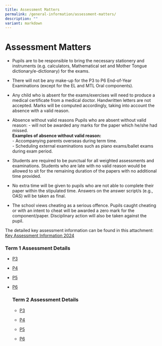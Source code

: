```yaml
---
title: Assessment Matters
permalink: /general-information/assessment-matters/
description: ""
variant: markdown
---
```

<h1>Assessment Matters</h1>
<ul data-tight="true" class="tight">
<li>
<p>Pupils are to be responsible to bring the necessary stationery and instruments
(e.g. calculators, Mathematical set and Mother Tongue dictionary/e-dictionary)
for the exams.</p>
</li>
<li>
<p>There will not be any make-up for the P3 to P6 End-of-Year Examinations
(except for the EL and MTL Oral components).</p>
</li>
<li>
<p>Any child who is absent for the exams/exercises will need to produce a
medical certificate from a medical doctor. Handwritten letters are not
accepted. Marks will be computed accordingly, taking into account the absence
with a valid reason.</p>
</li>
<li>
<p>Absence without valid reasons Pupils who are absent without valid reason:
- will not be awarded any marks for the paper which he/she had missed.
<br><strong>Examples of absence without valid reason:</strong> 
<br>- Accompanying parents overseas during term time.
<br>- Scheduling external examinations such as piano exams/ballet exams during
exam period.</p>
</li>
</ul>
<ul data-tight="true" class="tight">
<li>
<p>Students are required to be punctual for all weighted assessments and
examinations. Students who are late with no valid reason would be allowed
to sit for the remaining duration of the papers with no additional time
provided.</p>
</li>
<li>
<p>No extra time will be given to pupils who are not able to complete their
paper within the stipulated time. Answers on the answer script/s (e.g.,
OAS) will be taken as final.</p>
</li>
<li>
<p>The school views cheating as a serious offence. Pupils caught cheating
or with an intent to cheat will be awarded a zero mark for the component/paper.
Disciplinary action will also be taken against the pupil.</p>
</li>
</ul>
<p>The detailed key assessment information can be found in this attachment:
<a href="/files/2024_Key_Assessment.pdf" rel="noopener noreferrer nofollow" target="_blank">Key Assessment Information 2024</a>
</p>
<h3>Term 1 Assessment Details</h3>
<ul data-tight="true" class="tight">
<li>
<p><a href="/files/2024_P3_Term1.pdf" rel="noopener noreferrer nofollow" target="_blank">P3</a>
</p>
</li>
<li>
<p><a href="/files/2024_P4_Term1.pdf" rel="noopener noreferrer nofollow" target="_blank">P4</a>
</p>
</li>
<li>
<p><a href="/files/2024_P5_Term1.pdf" rel="noopener noreferrer nofollow" target="_blank">P5</a>
</p>
</li>
<li>
<p><a href="/files/2024_P6_Term1.pdf" rel="noopener noreferrer nofollow" target="_blank">P6</a>
</p>
<p></p>
	<h3>Term 2 Assessment Details</h3>
<ul data-tight="true" class="tight">
<li>
<p><a href="/files/2024_P3_Term2.pdf" rel="noopener noreferrer nofollow" target="_blank">P3</a>
</p>
</li>
<li>
<p><a href="/files/2024_P4_Term2.pdf" rel="noopener noreferrer nofollow" target="_blank">P4</a>
</p>
</li>
<li>
<p><a href="/files/2024_P5_Term2.pdf" rel="noopener noreferrer nofollow" target="_blank">P5</a>
</p>
</li>
<li>
<p><a href="/files/2024_P6_Term2.pdf" rel="noopener noreferrer nofollow" target="_blank">P6</a>
</p>
<p></p>
</li>

</ul>
<p></p></li></ul>